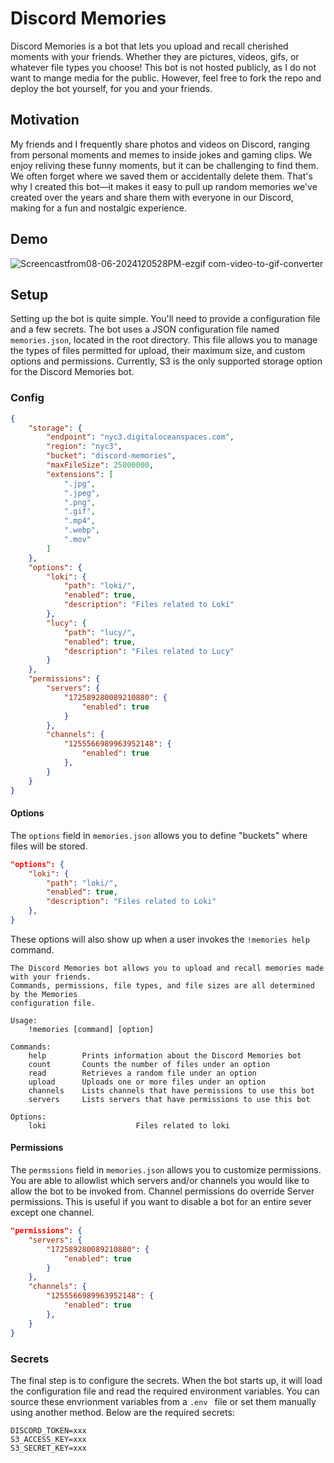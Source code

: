 # Discord Memories

Discord Memories is a bot that lets you upload and recall cherished moments with your friends. Whether they are pictures, videos, gifs, or whatever file types you choose! This bot is not hosted publicly, as I do not want to mange media for the public. However, feel free to fork the repo and deploy the bot yourself, for you and your friends.

## Motivation

My friends and I frequently share photos and videos on Discord, ranging from personal moments and memes to inside jokes and gaming clips. We enjoy reliving these funny moments, but it can be challenging to find them. We often forget where we saved them or accidentally delete them. That's why I created this bot—it makes it easy to pull up random memories we've created over the years and share them with everyone in our Discord, making for a fun and nostalgic experience.

## Demo

![Screencastfrom08-06-2024120528PM-ezgif com-video-to-gif-converter](https://github.com/user-attachments/assets/37d945b3-7a84-427d-ab75-534bb9a0147e)

## Setup

Setting up the bot is quite simple. You'll need to provide a configuration file and a few secrets. The bot uses a JSON configuration file named `memories.json`, located in the root directory. This file allows you to manage the types of files permitted for upload, their maximum size, and custom options and permissions. Currently, S3 is the only supported storage option for the Discord Memories bot.

### Config 

```json
{
    "storage": {
        "endpoint": "nyc3.digitaloceanspaces.com",
        "region": "nyc3",
        "bucket": "discord-memories",
        "maxFileSize": 25000000,
        "extensions": [
            ".jpg",
            ".jpeg",
            ".png",
            ".gif",
            ".mp4",
            ".webp",
            ".mov"
        ]
    },
    "options": {
        "loki": {
            "path": "loki/",
            "enabled": true,
            "description": "Files related to Loki"
        },
        "lucy": {
            "path": "lucy/",
            "enabled": true,
            "description": "Files related to Lucy"
        }
    },
    "permissions": {
        "servers": {
            "172589280089210880": {
                "enabled": true
            }
        },
        "channels": {
            "1255566989963952148": {
                "enabled": true
            },
        }
    }
}
```

#### Options
The `options` field in `memories.json` allows you to define "buckets" where files will be stored.

```json
"options": {
    "loki": {
        "path": "loki/",
        "enabled": true,
        "description": "Files related to Loki"
    },
}
```

These options will also show up when a user invokes the `!memories help` command.

```
The Discord Memories bot allows you to upload and recall memories made with your friends.
Commands, permissions, file types, and file sizes are all determined by the Memories
configuration file.

Usage:
    !memories [command] [option]

Commands:
    help        Prints information about the Discord Memories bot
    count       Counts the number of files under an option
    read        Retrieves a random file under an option
    upload      Uploads one or more files under an option
    channels    Lists channels that have permissions to use this bot
    servers     Lists servers that have permissions to use this bot

Options:
    loki                    Files related to loki
```

#### Permissions
The `permssions` field in `memories.json` allows you to customize permissions. You are able to allowlist which servers and/or channels you would like to allow the bot to be invoked from. Channel permissions do override Server permissions. This is useful if you want to disable a bot for an entire sever except one channel.

```json
"permissions": {
    "servers": {
        "172589280089210880": {
            "enabled": true
        }
    },
    "channels": {
        "1255566989963952148": {
            "enabled": true
        },
    }
}
```

### Secrets
The final step is to configure the secrets. When the bot starts up, it will load the configuration file and read the required environment variables. You can source these envrionment variables from a `.env ` file or set them manually using another method. Below are the required secrets:

```env
DISCORD_TOKEN=xxx
S3_ACCESS_KEY=xxx
S3_SECRET_KEY=xxx
```
